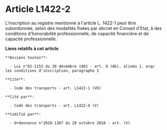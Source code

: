 # Article L1422-2

L'inscription au registre mentionné à l'article L. 1422-1 peut être subordonnée, selon des modalités fixées par décret en
Conseil d'Etat, à des conditions d'honorabilité professionnelle, de capacité financière et de capacité professionnelle.

**Liens relatifs à cet article**

	**Anciens textes**:

	  - Loi n°82-1153 du 30 décembre 1982 - art. 8 (Ab), alinéa 1, ecqc les conditions d'inscription, paragraphe I

	**Cite**:

	  - Code des transports - art. L1422-1 (VD)

	**Cité par**:

	  - Code des transports - art. L1422-4 (V)

	**Codifié par**:

	  - Ordonnance n°2010-1307 du 28 octobre 2010 - art. (V)

